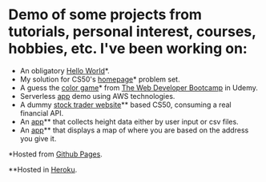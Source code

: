 # Demo of some projects from tutorials, personal interest, courses, hobbies, etc. I've been working on:

- An obligatory [Hello World](https://romadvincula.github.io/demo/hello/)*.
- My solution for CS50's [homepage](https://romadvincula.github.io/demo/cs50/homepage/)* problem set.
- A guess the [color game](https://romadvincula.github.io/demo/colorgame/)* from [The Web Developer Bootcamp](https://www.udemy.com/course/the-web-developer-bootcamp/) in Udemy.
- Serverless [app](https://dev.d18is8698iespm.amplifyapp.com/) demo using AWS technologies.
- A dummy [stock trader website](https://romadv-dev.herokuapp.com/)** based CS50, consuming a real financial API.
- An [app](https://cjrtestdatacollector.herokuapp.com/)** that collects height data either by user input or csv files.
- An [app](https://cjromesupergeocoder.herokuapp.com/)** that displays a map of where you are based on the address you give it.


*Hosted from [Github Pages](https://pages.github.com/).

**Hosted in [Heroku](https://www.heroku.com/).